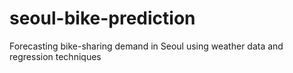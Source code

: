 # seoul-bike-prediction
Forecasting bike-sharing demand in Seoul using weather data and regression techniques
